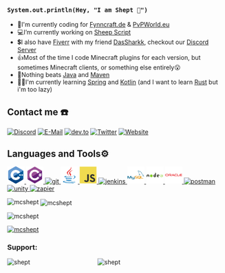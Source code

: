### `System.out.println(Hey, "I am Shept 👋")`

- 🔭I'm currently coding for [Fynncraft.de](https://discord.gg/m6PhQAPZbG) & [PvPWorld.eu](https://pvpworld.eu/)
- 💻I’m currently working on [Sheep Script](https://github.com/mcshept/SheepScript)
- 💲I also have [Fiverr](https://de.fiverr.com/users/dasshept/) with my friend [DasSharkk](https://github.com/DasSharkk/), checkout our [Discord Server](https://dsc.gg/dasshept)
- 👍Most of the time I code Minecraft plugins for each version, but sometimes Minecraft clients, or something else entirely😮
- 💙Nothing beats [Java](https://www.oracle.com/de/java/) and [Maven](https://maven.apache.org/)
- 👨‍🎓I'm currently learning [Spring](https://spring.io/) and [Kotlin](https://kotlinlang.org/) (and I want to learn [Rust](https://www.rust-lang.org/) but i'm too lazy)
## Contact me ☎️
[![Discord](https://img.shields.io/badge/Discord-7289da?style=flat-square&logo=discord&link=https://discord.com/users/692373101278789672)](https://discord.com/users/692373101278789672)
[![E-Mail](https://img.shields.io/badge/E--Mail-430297?style=flat-square&logo=yahoo&link=mailto:mcsheptyt@gmail.com)](mailto:mcsheptyt@gmail.com)
[![dev.to](https://img.shields.io/badge/dev.to-000000?style=flat-square&logo=dev.to&link=https://dev.to/mcshept)](https://dev.to/mcshept)
[![Twitter](https://img.shields.io/badge/Twitter-1da1f2?style=flat&logo=twitter&link=https://twitter.com/Shept16)](https://twitter.com/Shept16)
[![Website](https://img.shields.io/badge/Website-ed8721?style=flat-square&logo=Google)](https://shept.is-a.dev)
## Languages and Tools⚙️
<p align="left"> <a href="https://www.w3schools.com/cpp/" target="_blank" rel="noreferrer"> <img src="https://raw.githubusercontent.com/devicons/devicon/master/icons/cplusplus/cplusplus-original.svg" alt="cplusplus" width="40" height="40"/> </a> <a href="https://www.w3schools.com/cs/" target="_blank" rel="noreferrer"> <img src="https://raw.githubusercontent.com/devicons/devicon/master/icons/csharp/csharp-original.svg" alt="csharp" width="40" height="40"/> </a> <a href="https://git-scm.com/" target="_blank" rel="noreferrer"> <img src="https://www.vectorlogo.zone/logos/git-scm/git-scm-icon.svg" alt="git" width="40" height="40"/> </a> <a href="https://www.java.com" target="_blank" rel="noreferrer"> <img src="https://raw.githubusercontent.com/devicons/devicon/master/icons/java/java-original.svg" alt="java" width="40" height="40"/> </a> <a href="https://developer.mozilla.org/en-US/docs/Web/JavaScript" target="_blank" rel="noreferrer"> <img src="https://raw.githubusercontent.com/devicons/devicon/master/icons/javascript/javascript-original.svg" alt="javascript" width="40" height="40"/> </a> <a href="https://www.jenkins.io" target="_blank" rel="noreferrer"> <img src="https://www.vectorlogo.zone/logos/jenkins/jenkins-icon.svg" alt="jenkins" width="40" height="40"/> </a> <a href="https://www.mysql.com/" target="_blank" rel="noreferrer"> <img src="https://raw.githubusercontent.com/devicons/devicon/master/icons/mysql/mysql-original-wordmark.svg" alt="mysql" width="40" height="40"/> </a> <a href="https://nodejs.org" target="_blank" rel="noreferrer"> <img src="https://raw.githubusercontent.com/devicons/devicon/master/icons/nodejs/nodejs-original-wordmark.svg" alt="nodejs" width="40" height="40"/> </a> <a href="https://www.oracle.com/" target="_blank" rel="noreferrer"> <img src="https://raw.githubusercontent.com/devicons/devicon/master/icons/oracle/oracle-original.svg" alt="oracle" width="40" height="40"/> </a> <a href="https://postman.com" target="_blank" rel="noreferrer"> <img src="https://www.vectorlogo.zone/logos/getpostman/getpostman-icon.svg" alt="postman" width="40" height="40"/> </a> <a href="https://unity.com/" target="_blank" rel="noreferrer"> <img src="https://www.vectorlogo.zone/logos/unity3d/unity3d-icon.svg" alt="unity" width="40" height="40"/> </a> <a href="https://zapier.com" target="_blank" rel="noreferrer"> <img src="https://www.vectorlogo.zone/logos/zapier/zapier-icon.svg" alt="zapier" width="40" height="40"/> </a> </p>

<p><img align="left" src="https://github-readme-stats.vercel.app/api/top-langs?username=mcshept&show_icons=true&locale=en&layout=compact" alt="mcshept" /></p>

<p>&nbsp;<img align="center" src="https://github-readme-stats.vercel.app/api?username=mcshept&show_icons=true&locale=en" alt="mcshept" /></p>

<p align="left"> <img src="https://komarev.com/ghpvc/?username=mcshept&label=Profile%20views&color=0e75b6&style=flat" alt="mcshept" /> </p>

<p align="left"> <a href="https://github.com/ryo-ma/github-profile-trophy"><img src="https://github-profile-trophy.vercel.app/?username=mcshept" alt="mcshept" /></a> </p>

<h3 align="left">Support:</h3>
<p><a href="https://www.buymeacoffee.com/shept"> <img align="left" src="https://cdn.buymeacoffee.com/buttons/v2/default-yellow.png" height="50" width="210" alt="shept" /></a><a href="https://ko-fi.com/shept"> <img align="left" src="https://cdn.ko-fi.com/cdn/kofi3.png?v=3" height="50" width="210" alt="shept" /></a></p><br><br>
